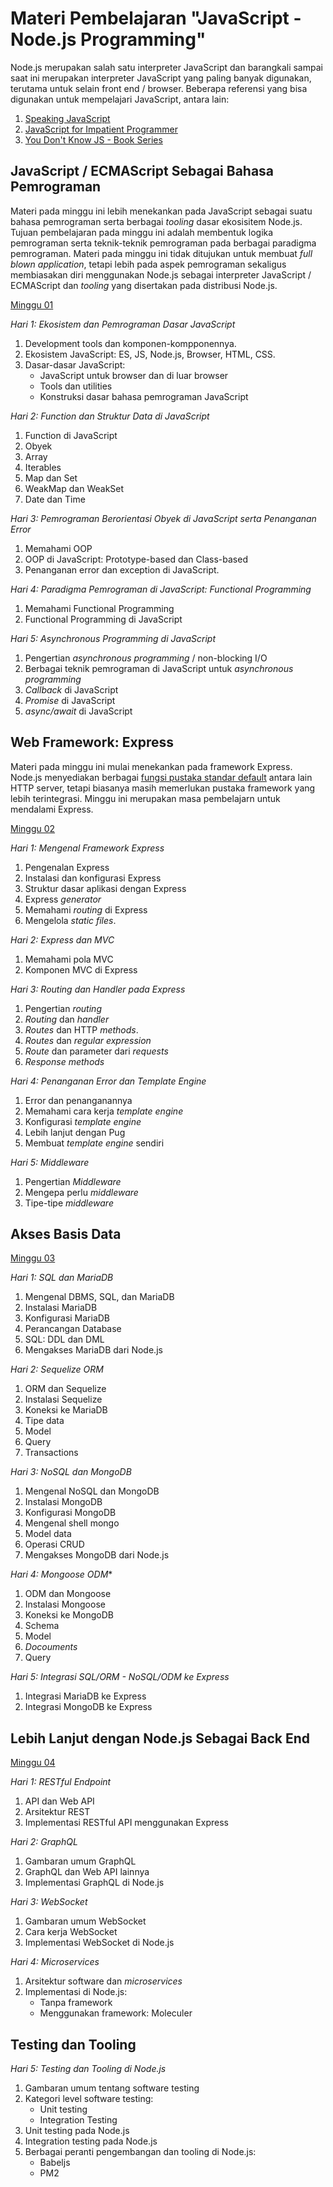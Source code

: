 # Materi Pembelajaran "JavaScript - Node.js Programming"

Node.js merupakan salah satu interpreter JavaScript dan barangkali sampai saat ini merupakan
interpreter JavaScript yang paling banyak digunakan, terutama untuk selain front end / browser.
Beberapa referensi yang bisa digunakan untuk mempelajari JavaScript, antara lain:

1. [Speaking JavaScript](http://speakingjs.com/)
2. [JavaScript for Impatient Programmer](https://exploringjs.com/impatient-js/toc.html)
3. [You Don't Know JS - Book Series](https://github.com/getify/You-Dont-Know-JS)

## JavaScript / ECMAScript Sebagai Bahasa Pemrograman

Materi pada minggu ini lebih menekankan pada JavaScript sebagai suatu bahasa pemrograman serta
berbagai *tooling* dasar ekosisitem Node.js. Tujuan pembelajaran pada minggu ini adalah membentuk
logika pemrograman serta teknik-teknik pemrograman pada berbagai paradigma pemrograman. Materi pada
minggu ini tidak ditujukan untuk membuat *full blown application*, tetapi lebih pada aspek
pemrograman sekaligus membiasakan diri menggunakan Node.js sebagai interpreter JavaScript /
ECMAScript dan *tooling* yang disertakan pada distribusi Node.js.

[Minggu 01](isi/01.md)

*Hari 1: Ekosistem dan Pemrograman Dasar JavaScript*

1. Development tools dan komponen-kompponennya.
2. Ekosistem JavaScript: ES, JS, Node.js, Browser, HTML, CSS.
3. Dasar-dasar JavaScript: 
    * JavaScript untuk browser dan di luar browser
    * Tools dan utilities 
    * Konstruksi dasar bahasa pemrograman JavaScript

*Hari 2: Function dan Struktur Data di JavaScript*

1. Function di JavaScript
2. Obyek
3. Array
4. Iterables
5. Map dan Set
6. WeakMap dan WeakSet
7. Date dan Time

*Hari 3: Pemrograman Berorientasi Obyek di JavaScript serta Penanganan Error*

1. Memahami OOP
2. OOP di JavaScript: Prototype-based dan Class-based
3. Penanganan error dan exception di JavaScript.

*Hari 4: Paradigma Pemrograman di JavaScript: Functional Programming*

1. Memahami Functional Programming
2. Functional Programming di JavaScript

*Hari 5: Asynchronous Programming di JavaScript*

1. Pengertian *asynchronous programming* / non-blocking I/O
2. Berbagai teknik pemrograman di JavaScript untuk *asynchronous programming*
3. *Callback* di JavaScript
4. *Promise* di JavaScript
5. *async/await* di JavaScript

## Web Framework: Express

Materi pada minggu ini mulai menekankan pada framework Express. Node.js menyediakan berbagai [fungsi pustaka standar default](https://nodejs.org/docs/latest/api/) antara lain HTTP server, tetapi biasanya masih memerlukan pustaka framework
yang lebih terintegrasi. Minggu ini merupakan masa pembelajarn untuk mendalami Express.

[Minggu 02](isi/02.md)

*Hari 1: Mengenal Framework Express*

1. Pengenalan Express
2. Instalasi dan konfigurasi Express
3. Struktur dasar aplikasi dengan Express
4. Express *generator*
5. Memahami *routing* di Express
6. Mengelola *static files*.

*Hari 2: Express dan MVC*

1. Memahami pola MVC
2. Komponen MVC di Express

*Hari 3: Routing dan Handler pada Express*

1. Pengertian *routing*
2. *Routing* dan *handler*
3. *Routes* dan HTTP *methods*.
4. *Routes* dan *regular expression*
5. *Route* dan parameter dari *requests*
6. *Response methods*

*Hari 4: Penanganan Error dan Template Engine*

1. Error dan penanganannya
2. Memahami cara kerja *template engine*
3. Konfigurasi *template engine*
4. Lebih lanjut dengan Pug
5. Membuat *template engine* sendiri

*Hari 5: Middleware*

1. Pengertian *Middleware*
2. Mengepa perlu *middleware*
3. Tipe-tipe *middleware*

## Akses Basis Data

[Minggu 03](isi/03.md)

*Hari 1: SQL dan MariaDB*

1. Mengenal DBMS, SQL, dan MariaDB
2. Instalasi MariaDB
3. Konfigurasi MariaDB
4. Perancangan Database
5. SQL: DDL dan DML
6. Mengakses MariaDB dari Node.js

*Hari 2: Sequelize ORM*

1. ORM dan Sequelize
2. Instalasi Sequelize
3. Koneksi ke MariaDB
4. Tipe data
5. Model
6. Query
7. Transactions

*Hari 3: NoSQL dan MongoDB*

1. Mengenal NoSQL dan MongoDB
2. Instalasi MongoDB
3. Konfigurasi MongoDB
4. Mengenal shell mongo
5. Model data
6. Operasi CRUD 
7. Mengakses MongoDB dari Node.js

*Hari 4: Mongoose ODM**

1. ODM dan Mongoose
2. Instalasi Mongoose
3. Koneksi ke MongoDB
4. Schema
5. Model
6. *Docouments*
7. Query

*Hari 5: Integrasi SQL/ORM - NoSQL/ODM ke Express*

1. Integrasi MariaDB ke Express
2. Integrasi MongoDB ke Express 

## Lebih Lanjut dengan Node.js Sebagai Back End

[Minggu 04](isi/04.md)

*Hari 1: RESTful Endpoint* 

1. API dan Web API
2. Arsitektur REST
3. Implementasi RESTful API menggunakan Express

*Hari 2: GraphQL*

1. Gambaran umum GraphQL
2. GraphQL dan Web API lainnya
3. Implementasi GraphQL di Node.js

*Hari 3: WebSocket*

1. Gambaran umum WebSocket
2. Cara kerja WebSocket
3. Implementasi WebSocket di Node.js

*Hari 4: Microservices* 

1. Arsitektur software dan *microservices*
2. Implementasi di Node.js:
    * Tanpa framework
    * Menggunakan framework: Moleculer

## Testing dan Tooling

*Hari 5: Testing dan Tooling di Node.js*

1. Gambaran umum tentang software testing
2. Kategori level software testing:
    * Unit testing
    * Integration Testing
3. Unit testing pada Node.js
4. Integration testing pada Node.js
5. Berbagai peranti pengembangan dan tooling di Node.js:
    * Babeljs
    * PM2

